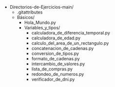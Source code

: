 - Directorios-de-Ejercicios-main/
  - .gitattributes
  - Básicos/
    - Hola_Mundo.py
    - Variables_y_tipos/
      - calculadora_de_diferencia_temporal.py
      - calculadora_de_edad.py
      - calculo_del_area_de_un_rectangulo.py
      - concatenacion_de_cadenas.py
      - conversion_de_tipos.py
      - formato_de_cadenas.py
      - intercambio_de_valores.py
      - lista_de_compras.py
      - redondeo_de_numeros.py
      - verificador_de_dni.py